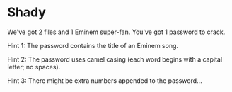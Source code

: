 # Shady

We've got 2 files and 1 Eminem super-fan.
You've got 1 password to crack.

Hint 1: The password contains the title of an Eminem song.

Hint 2: The password uses camel casing (each word begins with a capital letter; no spaces).

Hint 3: There might be extra numbers appended to the password...
